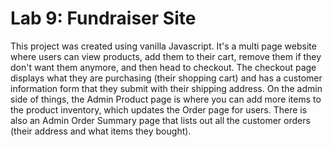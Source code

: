 # Lab 9: Fundraiser Site

This project was created using vanilla Javascript. It's a multi page website where users can view products, add them to their cart, remove them if they don't want them anymore, and then head to checkout. The checkout page displays what they are purchasing (their shopping cart) and has a customer information form that they submit with their shipping address. On the admin side of things, the Admin Product page is where you can add more items to the product inventory, which updates the Order page for users. There is also an Admin Order Summary page that lists out all the customer orders (their address and what items they bought).